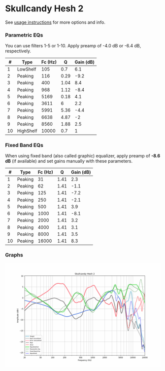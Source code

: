# Skullcandy Hesh 2
See [usage instructions](https://github.com/jaakkopasanen/AutoEq#usage) for more options and info.

### Parametric EQs
You can use filters 1-5 or 1-10. Apply preamp of -4.0 dB or -6.4 dB, respectively.

|   # | Type      |   Fc (Hz) |    Q |   Gain (dB) |
|-----|-----------|-----------|------|-------------|
|   1 | LowShelf  |       105 | 0.7  |         6.1 |
|   2 | Peaking   |       116 | 0.29 |        -9.2 |
|   3 | Peaking   |       400 | 1.04 |         8.4 |
|   4 | Peaking   |       968 | 1.12 |        -8.4 |
|   5 | Peaking   |      5169 | 0.18 |         4.1 |
|   6 | Peaking   |      3611 | 6    |         2.2 |
|   7 | Peaking   |      5991 | 5.36 |        -4.4 |
|   8 | Peaking   |      6638 | 4.87 |        -2   |
|   9 | Peaking   |      8560 | 1.88 |         2.5 |
|  10 | HighShelf |     10000 | 0.7  |         1   |

### Fixed Band EQs
When using fixed band (also called graphic) equalizer, apply preamp of **-8.6 dB** (if available) and set gains manually with these parameters.

|   # | Type    |   Fc (Hz) |    Q |   Gain (dB) |
|-----|---------|-----------|------|-------------|
|   1 | Peaking |        31 | 1.41 |         2.3 |
|   2 | Peaking |        62 | 1.41 |        -1.1 |
|   3 | Peaking |       125 | 1.41 |        -7.2 |
|   4 | Peaking |       250 | 1.41 |        -2.1 |
|   5 | Peaking |       500 | 1.41 |         3.9 |
|   6 | Peaking |      1000 | 1.41 |        -8.1 |
|   7 | Peaking |      2000 | 1.41 |         3.2 |
|   8 | Peaking |      4000 | 1.41 |         3.1 |
|   9 | Peaking |      8000 | 1.41 |         3.5 |
|  10 | Peaking |     16000 | 1.41 |         8.3 |

### Graphs
![](./Skullcandy%20Hesh%202.png)

